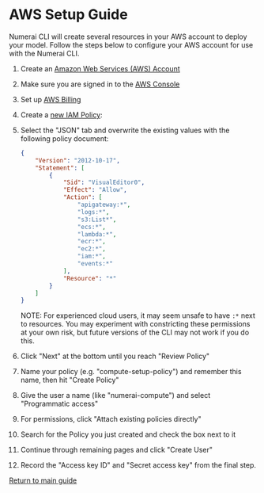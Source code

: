 # AWS Setup Guide

Numerai CLI will create several resources in your AWS account to deploy your model. Follow the steps below to configure
your AWS account for use with the Numerai CLI.

1. Create an [Amazon Web Services (AWS) Account](https://portal.aws.amazon.com/billing/signup)
2. Make sure you are signed in to the [AWS Console](console.aws.amazon.com)
3. Set up [AWS Billing](https://console.aws.amazon.com/billing/home?#/paymentmethods)
4. Create a [new IAM Policy](https://console.aws.amazon.com/iam/home?region=us-east-1#/policies$new?step=edit):
5. Select the "JSON" tab and overwrite the existing values with the following policy document:

    ```json
    {
        "Version": "2012-10-17",
        "Statement": [
            {
                "Sid": "VisualEditor0",
                "Effect": "Allow",
                "Action": [
                    "apigateway:*",
                    "logs:*",
                    "s3:List*",
                    "ecs:*",
                    "lambda:*",
                    "ecr:*",
                    "ec2:*",
                    "iam:*",
                    "events:*"
                ],
                "Resource": "*"
            }
        ]
    }
    ```

    NOTE: For experienced cloud users, it may seem unsafe to have `:*` next to resources. You may experiment with constricting these permissions at your own risk, but future versions of the CLI may not work if you do this.

6. Click "Next" at the bottom until you reach "Review Policy"
7. Name your policy (e.g. "compute-setup-policy") and remember this name, then hit "Create Policy"
8. Give the user a name (like "numerai-compute") and select "Programmatic access"
9. For permissions, click "Attach existing policies directly"
10. Search for the Policy you just created and check the box next to it
11. Continue through remaining pages and click "Create User"
12. Record the "Access key ID" and "Secret access key" from the final step.

[Return to main guide](../README.md#getting-started)

